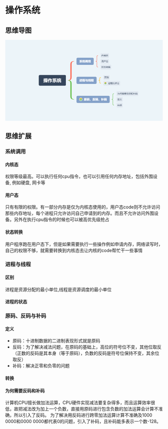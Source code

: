 # 操作系统

## 思维导图

![操作系统](../../xmind/操作系统.png)

## 思维扩展

### 系统调用

#### 内核态

权限等级最高。可以执行任何cpu指令，也可以引用任何内存地址，包括外围设备, 例如硬盘, 网卡等

#### 用户态

只有有限的权限。有一部分内存是仅为内核态使用的，用户态code则不允许访问那些内存地址，每个进程只允许访问自己申请到的内存。而且不允许访问外围设备。另外在执行cpu指令的时候也可以被高优先级抢占

#### 状态转换

用户程序跑在用户态下，但是如果需要执行一些操作例如申请内存，网络读写时，自己的权限不够，就需要转换到内核态去让内核的code帮忙干一些事情

### 进程与线程

#### 区别
进程是资源分配的最小单位,线程是资源调度的最小单位

#### 进程的状态

### 原码、反码与补码

#### 定义
+ 原码：十进制数据的二进制表现形式就是原码
+ 反码：为了解决减法问题，在原码的基础上，高位的符号位不变，其他位取反（正数的反码是其本身（等于原码），负数的反码是符号位保持不变，其余位取反）
+ 补码：解决正零和负零的问题

#### 转换

#### 为何需要反码和补码
计算机CPU擅长做加法运算，CPU硬件实现减法要复杂得多，而且运算效率很低，故把减法改为加上一个负数，直接用原码进行包含负数的加法运算会计算不准确，所以引入了反码。
为了解决用反码进行跨零加法运算计算不准确及1000 0000和0000 0000都代表0的问题，引入了补码，且补码能多表示一个数-128。
